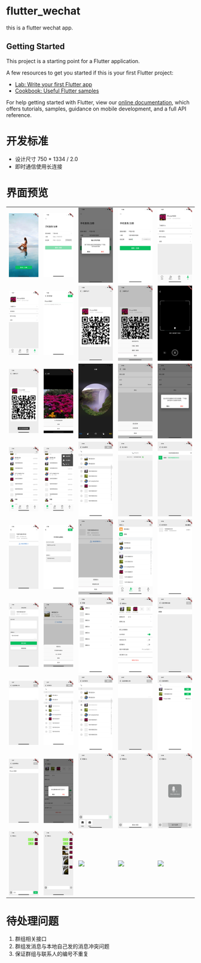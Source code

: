 # flutter_wechat
this is  a flutter wechat app.

## Getting Started

This project is a starting point for a Flutter application.

A few resources to get you started if this is your first Flutter project:

- [Lab: Write your first Flutter app](https://flutter.dev/docs/get-started/codelab)
- [Cookbook: Useful Flutter samples](https://flutter.dev/docs/cookbook)

For help getting started with Flutter, view our
[online documentation](https://flutter.dev/docs), which offers tutorials,
samples, guidance on mobile development, and a full API reference.

# 开发标准
- 设计尺寸 750 * 1334 / 2.0
- 即时通信使用长连接

# 界面预览

||||||
|  ----  | ----  | ----  | ----  | ----  |
|![](./github/images/1.png)|![](./github/images/2.png)|![](./github/images/3.png)|![](./github/images/4.png)|![](./github/images/5.png)|
|![](./github/images/6.png)|![](./github/images/7.png)|![](./github/images/8.png)|![](./github/images/9.png)|![](./github/images/10.png)|
|![](./github/images/11.png)|![](./github/images/12.png)|![](./github/images/13.png)|![](./github/images/14.png)|![](./github/images/15.png)|
|![](./github/images/16.png)|![](./github/images/17.png)|![](./github/images/18.png)|![](./github/images/19.png)|![](./github/images/20.png)|
|![](./github/images/21.png)|![](./github/images/22.png)|![](./github/images/23.png)|![](./github/images/24.png)|![](./github/images/25.png)|
|![](./github/images/26.png)|![](./github/images/27.png)|![](./github/images/28.png)|![](./github/images/29.png)|![](./github/images/30.png)|
|![](./github/images/31.png)|![](./github/images/32.png)|![](./github/images/32.png)|![](./github/images/34.png)|![](./github/images/35.png)|
|![](./github/images/36.png)|![](./github/images/37.png)|![](./github/images/38.png)|![](./github/images/39.png)|![](./github/images/40.png)|
|![](./github/images/41.png)|![](./github/images/42.png)|![](./github/images/43.png)|![](./github/images/44.png)|![](./github/images/45.png)|


# 待处理问题
1. 群组相关接口
2. 群组发消息与本地自己发的消息冲突问题
3. 保证群组与联系人的编号不重复
